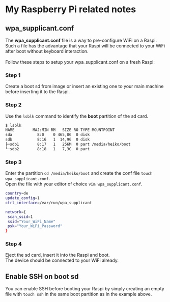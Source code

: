 # My Raspberry Pi related notes

## wpa_supplicant.conf
The **wpa_supplicant.conf** file is a way to pre-configure WiFi on a Raspi. <br>
Such a file has the advantage that your Raspi will be connected to your WiFi after boot without keyboard interaction. <br>
<br>
Follow these steps to setup your wpa_supplicant.conf on a fresh Raspi: <br>
### Step 1
Create a boot sd from image or insert an existing one to your main machine before inserting it to the Raspi. <br>
### Step 2
Use the `lsblk` command to identify the **boot** partition of the sd card. <br>
```sh
$ lsblk
NAME        MAJ:MIN RM   SIZE RO TYPE MOUNTPOINT
sda           8:0    0 465,8G  0 disk 
sdb           8:16   1  14,9G  0 disk 
├─sdb1        8:17   1   256M  0 part /media/heiko/boot
└─sdb2        8:18   1   7,3G  0 part
```

### Step 3
Enter the partition `cd /media/heiko/boot` and create the conf file `touch wpa_supplicant.conf`. <br>
Open the file with your editor of choice `vim wpa_supplicant.conf`. <br>
```sh
country=de
update_config=1
ctrl_interface=/var/run/wpa_supplicant

network={
 scan_ssid=1
 ssid="Your_WiFi_Name"
 psk="Your_WiFi_Password"
}
```

### Step 4
Eject the sd card, insert it into the Raspi and boot. <br>
The device should be connected to your WiFi already. <br>

## Enable SSH on boot sd
You can enable SSH before booting your Raspi by simply creating an empty file with `touch ssh` in the same boot partition as in the example above. <br>

